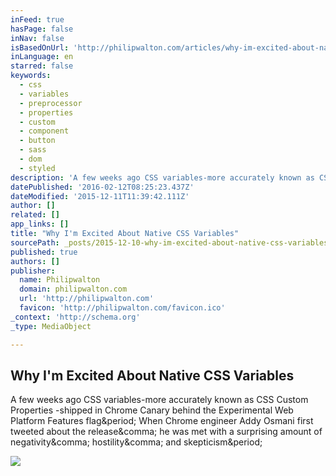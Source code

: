 ```yaml
---
inFeed: true
hasPage: false
inNav: false
isBasedOnUrl: 'http://philipwalton.com/articles/why-im-excited-about-native-css-variables/'
inLanguage: en
starred: false
keywords:
  - css
  - variables
  - preprocessor
  - properties
  - custom
  - component
  - button
  - sass
  - dom
  - styled
description: 'A few weeks ago CSS variables-more accurately known as CSS Custom Properties -shipped in Chrome Canary behind the Experimental Web Platform Features flag. When Chrome engineer Addy Osmani first tweeted about the release, he was met with a surprising amount of negativity, hostility, and skepticism.'
datePublished: '2016-02-12T08:25:23.437Z'
dateModified: '2015-12-11T11:39:42.111Z'
author: []
related: []
app_links: []
title: "Why I'm Excited About Native CSS Variables"
sourcePath: _posts/2015-12-10-why-im-excited-about-native-css-variables.md
published: true
authors: []
publisher:
  name: Philipwalton
  domain: philipwalton.com
  url: 'http://philipwalton.com'
  favicon: 'http://philipwalton.com/favicon.ico'
_context: 'http://schema.org'
_type: MediaObject

---
```

<article style=""><h1>Why I'm Excited About Native CSS Variables</h1><p>A few weeks ago CSS variables-more accurately known as CSS Custom Properties -shipped in Chrome Canary behind the Experimental Web Platform Features flag&amp;period; When Chrome engineer Addy Osmani first tweeted about the release&amp;comma; he was met with a surprising amount of negativity&amp;comma; hostility&amp;comma; and skepticism&amp;period;</p><img src="http://philipwalton.com/assets/images/custom-properties-contextual-styling.png" /></article>